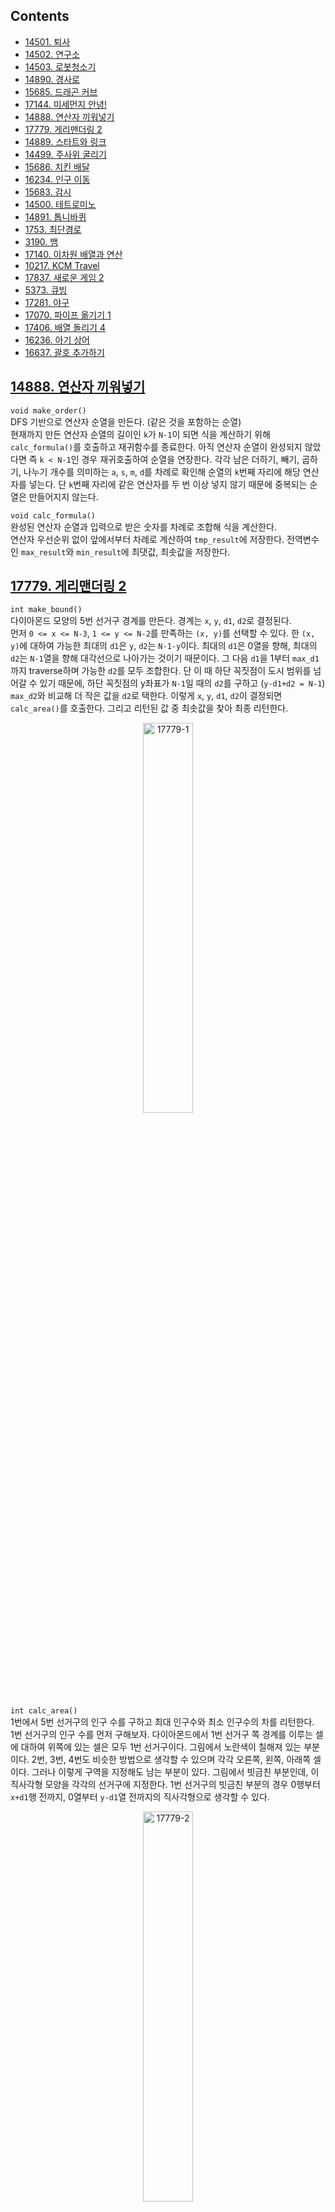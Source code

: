 ## Contents
* [14501. 퇴사](#14501)
* [14502. 연구소](#14502)
* [14503. 로봇청소기](#14503)
* [14890. 경사로](#14890)
* [15685. 드래곤 커브](#15685)
* [17144. 미세먼지 안녕!](#17144)
* [14888. 연산자 끼워넣기](#14888)
* [17779. 게리맨더링 2](#17779)
* [14889. 스타트와 링크](#14889)
* [14499. 주사위 굴리기](#14499)
* [15686. 치킨 배달](#15686)
* [16234. 인구 이동](#16234)
* [15683. 감시](#15683)
* [14500. 테트로미노](#14500)
* [14891. 톱니바퀴](#14891)
* [1753. 최단경로](#1753)
* [3190. 뱀](#3190)
* [17140. 이차원 배열과 연산](#17140)
* [10217. KCM Travel](#10217)
* [17837. 새로운 게임 2](#17837)
* [5373. 큐빙](#5373)
* [17281. 야구](#17281)
* [17070. 파이프 옮기기 1](#17070)
* [17406. 배열 돌리기 4](#17406)
* [16236. 아기 상어](#16236)
* [16637. 괄호 추가하기](#16637)

<a name="14888"/>

## [14888. 연산자 끼워넣기](https://www.acmicpc.net/problem/14888)
`void make_order()`  
DFS 기반으로 연산자 순열을 만든다. (같은 것을 포함하는 순열)  
현재까지 만든 연산자 순열의 길이인 `k`가 `N-1`이 되면 식을 계산하기 위해 `calc_formula()`를 호출하고 재귀함수를 종료한다. 아직 연산자 순열이 완성되지 않았다면 즉 `k < N-1`인 경우 재귀호출하여 순열을 연장한다. 각각 남은 더하기, 빼기, 곱하기, 나누기 개수를 의미하는 `a`, `s`, `m`, `d`를 차례로 확인해 순열의 `k`번째 자리에 해당 연산자를 넣는다. 단 `k`번째 자리에 같은 연산자를 두 번 이상 넣지 않기 때문에 중복되는 순열은 만들어지지 않는다.  
  
`void calc_formula()`  
완성된 연산자 순열과 입력으로 받은 숫자를 차례로 조합해 식을 계산한다.  
연산자 우선순위 없이 앞에서부터 차례로 계산하여 `tmp_result`에 저장한다. 전역변수인 `max_result`와 `min_result`에 최댓값, 최솟값을 저장한다.  
  
<a name="17779"/>

## [17779. 게리맨더링 2](https://www.acmicpc.net/problem/17779)
`int make_bound()`  
다이아몬드 모양의 5번 선거구 경계를 만든다. 경계는 `x`, `y`, `d1`, `d2`로 결정된다.  
먼저 `0 <= x <= N-3`, `1 <= y <= N-2`를 만족하는 `(x, y)`를 선택할 수 있다. 한 `(x, y)`에 대하여 가능한 최대의 `d1`은 `y`, `d2`는 `N-1-y`이다. 최대의 `d1`은 0열을 향해, 최대의 `d2`는 `N-1`열을 향해 대각선으로 나아가는 것이기 때문이다. 그 다음 `d1`을 1부터 `max_d1`까지 traverse하며 가능한 `d2`를 모두 조합한다. 단 이 때 하단 꼭짓점이 도시 범위를 넘어갈 수 있기 때문에, 하단 꼭짓점의 y좌표가 `N-1`일 때의 `d2`를 구하고 (`y-d1+d2 = N-1`) `max_d2`와 비교해 더 작은 값을 `d2`로 택한다. 이렇게 `x`, `y`, `d1`, `d2`이 결정되면 `calc_area()`를 호출한다. 그리고 리턴된 값 중 최솟값을 찾아 최종 리턴한다.  
<p align="center">
<img src="/baekjoon/img/17779-1.png" alt="17779-1" height="40%" width="40%" align="middle">
</p>
  

`int calc_area()`  
1번에서 5번 선거구의 인구 수를 구하고 최대 인구수와 최소 인구수의 차를 리턴한다.  
1번 선거구의 인구 수를 먼저 구해보자. 다이아몬드에서 1번 선거구 쪽 경계를 이루는 셀에 대하여 위쪽에 있는 셀은 모두 1번 선거구이다. 그림에서 노란색이 칠해져 있는 부분이다. 2번, 3번, 4번도 비슷한 방법으로 생각할 수 있으며 각각 오른쪽, 왼쪽, 아래쪽 셀이다. 그러나 이렇게 구역을 지정해도 남는 부분이 있다. 그림에서 빗금친 부분인데, 이 직사각형 모양을 각각의 선거구에 지정한다. 1번 선거구의 빗금친 부분의 경우 0행부터 `x+d1`행 전까지, 0열부터 `y-d1`열 전까지의 직사각형으로 생각할 수 있다.  
<p align="center">
<img src="/baekjoon/img/17779-2.png" alt="17779-2" height="40%" width="40%" align="middle">
</p>

<a name="14889"/>

## [14889. 스타트와 링크](https://www.acmicpc.net/problem/14889)
`void make_team()`  
`N/2`명으로 구성된 팀을 만든다. **단 반대편 `N/2`명 팀도 자동으로 꾸려지므로 반대편 팀과 중복되지 않는 구성만 만든다.** 이를 위해 0번째 사람은 현재 만들고 있는 팀에 소속되어 있도록 한다. (초기 `mask`값이 1인 이유가 이것이다.)  
`mask`는 팀에 포함된 사람은 1, 포함되지 않은 사람은 0으로 처리된 비트마스크이다. DFS를 이용하여 `N/2`명의 팀을 꾸리고 `calc_diff()`를 호출한다.  

`void calc_diff()`  
인자로 받은 `mask`에 1로 표기된 팀을 스타트팀, 0으로 표기된 팀을 링크팀이라고 생각하고 각 팀의 시너지를 구해 차를 구한다. 링크팀의 시너지를 구하기 위해 `mask`, 스타트팀의 시너지를 구하기 위해 `~mask`를 인자로 하는 `make_pair()`를 각각 호출한다.  

`void make_pair()`  
`org_mask`에 0으로 표기된 팀에서 두 명씩 짝지은 페어들을 모두 구한다. 그리고 그 페어에 대하여 시너지를 더한다.  
예를 들어 `org_mask`(= 초기 `mask`)가 `111000`이었다고 하자. `make_pair()`는 0으로 표기된 팀에서 두 명씩 짝지은 페어를 DFS로 구한다. 예를 들어 `111110`에서 DFS는 리프에 도달하게 되며, 짝지은 페어만 1로 나타내기 위하여 `org_mask`와 `mask`를 XOR 처리한다. 즉 `111000` ^ `111110`은 `000110`이 된다. XOR의 결과에서 페어를 검출하고 시너지에 더해주게 된다. 이처럼 `org_mask`에서 0으로 표기된 팀의 시너지를 구하게 되므로 `calc_diff()`에서 `mask`에 대해 한 번, `~mask`에 대해 한 번 `make_pair()`를 호출한 것이다.  

  
<a name="14499"/>

## [14499. 주사위 굴리기](https://www.acmicpc.net/problem/14499)
`void roll()`  
`move`값에 따라 동서남북 방향으로 이동한 좌표가 바운드를 넘어가지 않는지 확인하고, 바운드 내라면 주사위 전개도를 변경한다. 그리고 주사위 바닥과 주사위가 놓여있는 칸 사이에 값을 복사한다.  
**문제에 주어져있는 전개도 모양을 적극 활용한다.** 주사위가 동서남북 방향으로 이동하면 전개도가 어떻게 변경되는지 그려서 확인한 후 코드화한다. **동서남북 모든 경우에 대하여 주사위 네 면이 서로 교환되는데, 이 때 하나의 변수 `temp`만으로 해결할 수 있다.**  
<p align="center">
<img src="/baekjoon/img/14499.png" alt="14499" height="40%" width="40%" align="middle">
</p>

<a name="15686"/>

## [15686. 치킨 배달](https://www.acmicpc.net/problem/15686)
처음 인풋을 받을 때 집과 치킨집의 좌표를 전역변수 `home`과 `chicken`에 저장했다. 그리고 집의 개수와 치킨집의 개수를 각각 `H`, `C`에 저장했다.  

`void select_chicken()`  
`C`개의 치킨집 중 `M`개의 치킨집을 고른다.  
비트마스크를 이용해 `C` combination `M`을 구했다. 단, 가령 13개의 치킨집 중 8개의 치킨집을 고른다면 5개를 골라 `mask`만 반대로 뒤집어주면 되기 때문에 `reverse` 인자를 두고 `C-M`개를 골라 `mask`를 뒤집을 것인지 그냥 `M`개를 골라 `mask`를 그대로 이용할 것인지를 알 수 있도록 하였다. 이 `reverse`가 있는 버전과 없는 버전을 비교했을 때 백준 저지에서는 4ms로 동일하게 나왔는데 `M`이 최대 13이기 때문에 큰 차이가 없는 것으로 추측된다. `M`이 큰 값이면 차이가 있을 것으로 예상된다. 이 과정을 통해 `mask`를 확정지으면 `calc_city_dist()`를 호출해 해당 `mask`에 대한 도시의 치킨 거리를 구한다.  

`int calc_city_dist()`  
도시의 치킨 거리를 구한다.  
도시의 치킨 거리는 각 집의 치킨 거리의 합과 같다. 그리고 각 집의 치킨 거리는 그 집과 `M`개의 치킨집까지의 치킨 거리의 최솟값과 같다. 따라서 `calc_home_dist()`를 이용해 각 집의 치킨 거리를 구한 다음 그것을 모두 더했다.  


`int calc_home_dist()`  
각 집의 치킨 거리를 구한다.  
`mask`에서 1인 인덱스를 가지는 `chicken`의 치킨집과 `h` 인덱스를 가지는 `home`의 집 사이의 거리를 모두 구해보고 최솟값을 반환하였다. 집과 치킨집 사이의 거리는 `calc_dist()`를 호출하여 계산하였다.  

`int calc_dist()`  
문제의 정의에 따라 두 위치 사이의 거리를 계산하였다.  

<a name="16234"/>

## [16234. 인구 이동](https://www.acmicpc.net/problem/16234)
메인함수에서 `N`, `L`, `R`과 초기의 인구 배열을 `A`에 저장하였다. 그리고 인구 이동은 더 이상 인구 이동이 없을 때까지 (`move_flag`가 `false`일 때까지) 계속된다.  
한 차례의 인구 이동은 연합 번호를 저장하는 `B`와 연합 번호 별 각 나라의 새로운 인구를 저장하는 `C`를 각각 -1과 0으로 `memset()`하는 것 부터 시작한다. 이중 for문으로 직접 초기화하는 것보다 `memset()`을 이용하는 것이 실험 상 10ms 정도 빨랐다. `unite_num`도 0으로, `move_flag`도 `false`로 해준다.  
그리고 이중 for문을 돌면서 아직 연합을 이루지 않은 나라 즉 `B[i][j]`가 `-1`인 나라를 찾아 연합을 이루기 시작한다. `make_unite(i, j, unite_num);`을 호출하며, 이는 `unite_num`에 해당하는 전체 인구수와 나라수를 pair 형태로 반환한다. 만약 `nation`이 한 번이라도 2 이상이면 인구 이동이 일어나므로 `move_flag`를 `true`로 하였다. 연합 번호 별 각 나라의 새로운 인구수를 `C[unite_num]`에 저장하였다. `move_flag`가 `true`인 경우 이 `C`를 이용해 `A`를 바꿔줄 것이기 때문이다. **원래는 `C`를 사용하지 않고 대신 그 자리에 이중 for문을 넣어 연합 번호가 `unite_num`인 나라를 찾아 `people / nation`으로 `A[i][j]`를 바꿔주었었다. 이렇게 하면 최대 `unite_num`번 이중 for문을 돌려야 한다. 그러나 `C`를 이용함으로써 한 번만 이중 for문을 돌리게 하였다.** 한편 `unite_num`은 0부터 1씩 증가하는 숫자이며, 하나의 나라로도 이룰 수 있다고 보았다.  
연합을 모두 이루면 `move_flag`를 확인하였다. `false`인 경우 인구 이동이 일어나지 않으므로 `while(true)`를 `break`하였다. `true`인 경우는 최종 출력값인 `move`를 1 더하고 `B`와 `C`를 이용하여 `A`를 변경하였다. 이 부분이 위에서 강조한 이중 for문을 한 번만 돌리는 부분이다. 연합 번호 별로 그 연합에 속하는 나라의 좌표를 vector에 저장해보기도 했는데, 오히려 시간이 매우 오래 걸렸다.  

`pair<int, int> make_unite(int x, int y, int num)`  
`(x, y)` 나라를 연합 `num`에 할당하고 즉 `B[x][y] = num`으로 하고, `(x, y)`에서 사방으로 연합을 늘릴 수 있는지 확인한다. 연합 번호 `num`의 총 인구수와 나라수를 pair 형태로 반환한다.  
사방으로 연합을 늘릴 수 있는지 확인하는 것은 델타 배열 `dx`와 `dy`를 사용하였다. 그리고 `(x, y)`로 부터 한 칸 이동한 `(temp_x, temp_y)`가 연합을 이루기 적당한지 `valid_unite()`를 호출하여 확인하였다. 연합을 이룰 수 있다면 인구수와 나라수를 업데이트 해주었다.  

`bool valid_unite(int x, int y, int temp_x, int temp_y)`  
`(x, y)`에서 한 칸 확장된 `(temp_x, temp_y)`가 함께 연합을 이룰 수 있는지 확인한다.  
함께 연합을 이룰 수 있는 조건은 세 가지이다. 1) `(temp_x, temp_y)`의 인덱스가 valid하다. 2) `(temp_x, temp_y)`가 이미 다른 연합에 속해있지 않다. 3) `(x, y)`와 `(temp_x, temp_y)`의 인구수 차이가 L 이상 R 이하이다. 이 세 가지 조건을 모두 만족하는 경우에만 `true`를 반환한다.  

<a name="15683"/>

## [15683. 감시](https://www.acmicpc.net/problem/15683)
메인함수에서 `map`에 `N` * `M`의 인풋을 저장했으며, CCTV는 구조체 `CCTV`의 전역 벡터인 `cctvs`에 저장하였다. 구조체 `CCTV`는 CCTV의 위치를 나타내는 `x`, `y`와 몇 번 CCTV인지 나타내는 `num`, CCTV를 90도로 회전한 가짓수 중 하나를 나타내는 `dir`을 멤버변수로 가진다.  

`void DFS(int k)`  
전체 CCTV에 대하여 90도로 회전한 가짓수 중 하나를 결정한다.  
`k`는 현재 새롭게 방향을 지정하려는 CCTV의 인덱스이다. CCTV의 `num`에 따라서 가능한 (회전하여 만들 수 있는) 가짓수가 다르므로 전역에 `possible_dirs`에 미리 그 가짓수를 저장해두었다. `possible_dirs`를 이용해 DFS로 모든 CCTV에 대하여 가짓수를 결정한다. 모두 결정했다면 `surveil()`을 호출한다.  

`void surveil()`  
각 CCTV의 `num`과 `dir`에 따라 오른쪽, 위쪽, 왼쪽, 아래쪽 중 감시하는 방향을 선택해 `surveil_1_dir()`을 호출한다. 단, 그 전에 `map2`에 `map`을 복사한다. 가령 1번 CCTV이고 오른쪽 방향을 감시한다면 `surveil_1_dir(x, y, RIGHT)`를 호출한다. `surveil_1_dir()`은 `map2`에 감시한 부분을 7로 변경한다. 따라서 `map2`에서 사각지대인 0인 부분의 개수를 세서 `min_blind`를 업데이트한다.  

`void surveil_1_dir(int x, int y, int dir)`  
`dir`이 `RIGHT`, `UP`, `LEFT`, `DOWN`이냐에 따라 해당 방향을 감시한다. 단, 벽이 있으면 해당 방향의 감시를 멈추며 CCTV가 있더라도 통과하여 그 부분도 감시한다고 생각한다. 감시한 부분은 `map2`에 7로 변경한다.  

<a name="14500"/>

## [14500. 테트로미노](https://www.acmicpc.net/problem/14500)
5가지 테트로미노를 회전/대칭하여 만들 수 있는 가짓수는 총 19가지이다. 1가지 모양에 대해, 내부 4개의 셀을 델타 배열처럼 표현하였다. 가령 □□□□ 모양이라면 맨 처음 셀을 기준으로 하면 (0, 0), (0, 1), (0, 2), (0, 3)이므로 dx = {0, 0, 0, 0}, dy = {0, 1, 2, 3}처럼 표현하였다. 19가지에 대하 모두 이렇게 표현하여 2차원 배열로 묶은 것이 `dx`와 `dy`이다.  
`N` * `M`의 종이 위 모든 셀을 기준으로 해 다음을 수행하였다.  
19가지의 모양 중 1가지에 대하여  
1) 4개의 셀이 모두 종이 위에 표현될 수 있는가? (인덱스)  
2) 만약 그렇다면 합을 계산하고, 최댓값을 갱신한다.  

<p align="center">
<img src="/baekjoon/img/14500.png" alt="14500" height="40%" width="40%" align="middle">
</p>

<a name="14891"/>

## [14891. 톱니바퀴](https://www.acmicpc.net/problem/14891)
톱니바퀴 정보가 띄어쓰기로 분리되어 있지 않으므로, 한 톱니바퀴에 대하여 스트링으로 받고 하나씩 파싱해 전역 `cogwheel`에 넣어주었다. 회전 정보를 받을 때마다 `rotate_check()`를 호출했다. 단 인풋으로 주어지는 톱니바퀴 번호는 1부터 시작하고, 코드에서는 0부터 시작했으므로 -1 해서 인자로 넘겨주었다.  

`void rotate_check(int cog, int cw)`  
회전시킬 톱니바퀴 번호 `cog`와 회전 방향 `cw`의 pair를 원소로 하는 queue `q`에 적절히 enque하고, enque가 끝나면 deque해가며 `rotate()`를 호출하였다.  
먼저 처음 인자로 들어왔던 `cog`와 `cw`의 페어를 먼저 `q`에 enque하였다. 그리고 `cog`보다 오른쪽 방향에 있는 톱니바퀴를 회전해야 하는지 확인하였다. 회전해야 한다면 회전시킬 톱니바퀴 번호와 직전에 회전시켰던 방향의 반대방향의 페어를 `q`에 enque하였다. 회전하지 않는다면 `break`하여 그 방향의 톱니바퀴는 더 이상 확인하지 않았다. 왼쪽 방향도 마찬가지로 진행하였다. enque 과정이 모두 끝나면 `!q.empty()`할 때까지 하나씩 deque해가며 `rotate()`를 호출해 실제로 회전시켰다.  

`void rotate(int cog, ing cw)`  
`cog`번째 톱니바퀴를 `cw` 방향으로 회전시킨 결과를 전역 `cogwheel`에 적용하였다. 단 회전시킬 때 직전 결과를 덮어쓰지 않도록 주의한다. 틀린 버전은 아래 *실수했던 부분*의 5)를 참고.  

`int calc_score()`  
회전이 모두 끝나고 모든 톱니바퀴에 대하여 12시 방향의 극을 확인하였다. S극이라면 `pow(2, i)`를 `score`에 더해주었다. for문에 간편하게 넣어주기 위해 `pow()`를 활용했다.  

*실수했던 부분*
1) 처음 인풋 받을 때 톱니바퀴 정보가 띄어쓰기로 분리되어 있지 않아서 스트링으로 받고 하나씩 파싱해주어야 했는데, 띄어쓰기로 분리되어 있지 않다는 것 자체를 생각을 못해서 시간을 많이 낭비했다. 스트링으로 한 톱니바퀴의 정보를 받은 다음, 스트링을 traverse 하면서 하나씩 얻어오고 '0'을 빼주는 것까지 해야 한다. 스트링을 파싱하면 char이기 때문이다. 
2) 인풋으로 주어지는 톱니바퀴 번호는 1부터 시작하고, 코드에서는 0부터 시작했으므로 -1 해서 `rotate_check()`의 인자로 넘겨주었어야 하는데 이걸 생각 못하고 그냥 넘겨줬었다.  
3) 양옆 방향 톱니바퀴를 회전해야 하는지 확인하고 회전해야 한다면 톱니바퀴 번호와 방향을 `q`에 enque 해주었는데, 회전 방향이 계속 반대가 되야 한다는 것을 적용해주지 않았었다. (그냥 인풋에 주어진 회전 방향의 반대 방향을 여러 톱니바퀴 회전에 그대로 적용했다.) 문제를 꼼꼼히 읽어야한다!  
4) 주변 톱니바퀴 회전 정보는 enque 해주었는데 막상 자기 자신의 회전 정보를 enque 해주지 않았다. 빼먹는 부분 없이 하자.  
5) `rotate()`에서 반시계 방향 회전은 문제가 없었는데 시계 방향 회전에서 값을 계속 덮어 써서 버그가 있었다. 회전 시 주의해야한다.   
```cpp
// 틀린 버전
for(int i=0; i<7; i++)
    cogwheel[cog][i+1] = cogwheel[cog][i];

// 맞는 버전
for(int i=6; i>=0; i--)
    cogwheel[cog][i+1] = cogwheel[cog][i];
```
6) queue에서 `q.pop()`은 아무것도 반환하지 않는다. 얻어오면서 pop도 하고 싶다면 `q.front()`로 받은 다음 `q.pop()`을 해주어야 한다.  

<a name="1753"/>

## [1753. 최단경로](https://www.acmicpc.net/problem/1753)
다익스트라 알고리즘을 이용해 한 노드에서 모든 노드로의 최단거리를 구한다. 단 `V*V`의 벡터를 잡고 sparse하게 에지 정보를 기록할 경우 메모리 초과가 난다. 따라서 에지의 개수만큼만 저장해 처리한다.  
메인함수에서 `V`, `E`, `K`를 받고 `E`개의 에지 정보를 `vector<vector<pair<int, int>> > edge(V)`에 저장한다. `edge_weight[i]`는 노드 `i`에서 출발하는 모든 에지 정보가 담겨있는 벡터이다. `dijkstra()`를 호출해 노드 `K-1`로부터 모든 노드로의 최단거리를 구하도록 하였다.  
추가) 문제에서 서로 다른 두 노드 사이에 여러 개의 간선이 있을 수 있다고 하여 `vector<unordered_map<int, int> > edge(V)`에 가장 작은 거리를 갖는 간선만 중복되지 않게 저장하였더니, 시간과 메모리 모두 오히려 증가하였다. 상황에 따라 잘 판단해야 할 듯하다.  


`void dijkstra(int V, int S, vector<vector<pair<int, int>> >& edge)`  
`dist`는 `V` 크기의 벡터로, 노드 `S`로부터 각 인덱스번째 노드로의 최단거리를 기록한다. 처음에는 모두 INF로 잡고 `dist[S]`만 0으로 초기화한다. 그리고 방문한 노드를 기록하는 unordered_set `visited`와 priority queue를 min heap으로 이용해 "아직 방문하지 않은 노드"이면서 "현재까지의 최단거리가 (다른 노드에 비해) 짧은 노드"를 계속해서 얻을 수 있도록 하였다. priority queue `pq`에는 pair가 들어가며, 인덱스가 pair.second인 노드의 (현재까지의) 최단거리를 pair.first가 되도록 push 하였다. 인덱스가 first, 최단거리가 second가 아닌 이유는 최단거리에 따라 정렬되어야 하기 때문이다. `pq`에 `(0, S)`의 pair를 넣는 것으로 시작한다. 다음 내용은 `pq`가 비어있을 때까지 반복한다.  
1) `pq.top()`의 first와 second를 각각 `d`, `u`로 받아온 후 pop한다.  
2) 만약 `visited`에 `u`가 있다면 즉 `u`를 이미 방문한 적이 있다면 더 확인할 필요가 없다. continue한다.  
3) `visited`에 `u`를 넣고, 인덱스가 `u`인 노드와 인접한 모든 노드에 대하여 최단거리를 갱신할 수 있는지 확인한다. `u` 노드부터 `u`와 인접한 어떤 노드까지의 길이에 `d`를 더한 값이 현재의 `dist`값보다 작다면 `dist`를 갱신한다. 그리고 `pq`의 pair first, second의 의미에 따라 push한다.  
위의 반복이 끝나면 최단거리를 모두 구한 것이므로 각 노드까지의 최단거리를 출력한다.  

<a name="3190"/>

## [3190. 뱀](https://www.acmicpc.net/problem/3190)
뱀의 머리와 꼬리에서 수정이 일어나므로 cpp의 링크드리스트인 `list`를 사용해보았다. list는 양방향 리스트이고, forward_list가 단방향 리스트이다. 처음 써봤는데 유용했던 것 같고, `deque`도 양방향 수정이 가능하므로 deque로 구현해도 가능했을 것 같다.  
메인에서 사과가 있는 곳을 전역 배열 `apple`에 true로 표시하였고, 뱀의 방향 변환 정보는 앞에서부터 쓰이므로 전역 queue `q`에 push하였다. 뱀은 머리부터 꼬리까지 연결된 list로 보고 처음 있는 곳인 (0, 0)을 `emplace_front()` 해주었다. 그리고 전역 배열 `map`은 현재 시점에 뱀이 존재하는 곳을 true로 한 것이다. 뱀이 벽이나 자기 자신에 부딪힐 때 게임이 종료되므로, 자기 자신에 부딪히는 것을 확인하기 위한 배열이다.  

`int dummy(list<pair<int, int> >& snake, int dir, int cur_time)`  
`snake`는 뱀의 머리부터 꼬리까지 연결되어 있는 list이고, `dir`은 현재 뱀이 바라보고 있는 방향으로 enum에 정의한 `RIGHT`, `DOWN`, `LEFT`, `UP` 중 하나이다. `cur_time`은 현재 시각이다.  
먼저 뱀이 `dir`을 따라 한 칸 더 이동했을 때의 좌표를 `nx`, `ny`로 표현하였다. 이 때 `snake`의 반복자 `begin()`을 사용하였다. 이 `nx`, `ny`가 인덱스를 벗어난다면 벽에 부딪힌 것이므로 게임이 종료되게 하였다. 또는 인덱스를 벗어나지 않지만 `map[nx][ny]`가 true라면 뱀이 자기 자신에 부딪히게 되므로 역시 게임이 종료되게 하였다.  
게임이 종료되지 않는다면 `snake.emplace_front(nx, ny)`로 새로운 머리를 추가해준다. 그리고 `map`도 업데이트해준다. 새로운 머리가 생긴 곳에 사과가 있는지 확인하고, 사과가 있다면 꼬리의 변화 없이 사과만 사라지며 사과가 없다면 `map`에서 꼬리 부분을 false로 바꾸고 `snake`에서도 `pop_back()` 해준다. 여기까지 마치면 `q.front()`를 참고하여 다음 초에서 방향이 전환되는지 확인한다. 단 방향이 전환되건 전환되지 않건 `++cur_time`이 되도록 한다. 그리고 게임이 끝날 때까지 `dummy()`를 재귀 호출한다.  

*실수했던 부분*  
1) 뱀을 하나의 객체 또는 컨테이너로 처음에는 생각하지 못했다. 그냥 `map`과 뱀의 머리 위치, 방향, 길이만 알면 된다고 생각했다. 하지만 꼬리를 자르는 과정은 list나 deque같은 컨테이너가 없으면 할 수 없었다. **처음부터 컨테이너를 잘 선택**하는 게 정말 중요한 것 같다.  
2) 뱀이 방향 전환을 할 때 왼쪽으로 90도 회전하면 (`rot_dir`이 `LEFT`일 때) `dir`이 3->2, 2->1, 1->0, 0->3으로 변경되어야 한다. 그런데 이것을 `dir = (dir - 1) % 4`로 구현하니 틀렸습니다가 나왔다. **mod 연산자 앞에 오는 수가 음수이면 무조건 mod 결과는 음수**인데 -1 % 4가 3이 나올 것이라고 생각한 것이다. 이제는 안 잊어버리겠지?  

<a name="17140"/>

## [17140. 이차원 배열과 연산](https://www.acmicpc.net/problem/17140)
`int r_arith(int r_num, int c_num)`  
R 연산은 각 행에 있는 원소들의 등장 횟수를 카운트하여 그 행의 내용을 바꾼다. 그래서 먼저 unordered_map `m`을 이용해 원소의 등장 횟수를 카운트하였고, 그것을 벡터 `v`로 옮겨 소팅하였다. 단 벡터에 페어가 있는 경우, first를 기준으로 먼저 소팅하기 때문에 등장 횟수를 first에 넣고 숫자를 second에 넣어 따로 compare 함수를 만들지 않고 처리하였다. 그리고 소팅한 내용을 해당 행에 넣고, 그 다음 원소부터 마지막 원소까지 모두 0으로 바꿔주었다. (다른 행에 의해 유효한 열의 개수가 늘어날 경우 그 부분은 0으로 처리하라고 문제에 나와 있기 때문이다.) R 연산을 수행한 다음 유효한 열의 개수는 `max_c_num`에 저장하고 이것을 메인함수로 반환하였다.  

`int c_arith(int r_num, int c_num)`  
`r_arith()`와 처리하는 내용은 비슷하되, column-wise로 접근하여 처리하였다.  

*지긋지긋한 런타임 에러*
이차원 배열을 처리할 때 벡터를 쓰면 좋을 거라 생각했다. resize() 함수로 새로 만들어진 원소를 기본값으로 초기화하는 방법을 쓰면 좋을 거라고 생각했다. (막상 짜보니 column-wise로 접근해야 하는 C 연산을 처리하기 복잡하긴 했다. 그래도 어찌저찌 짜긴 했다.) 그런데.. 테스트 케이스는 돌아가는데 계속 **런타임 에러**가 났다. 사실 왜 런타임 에러가 났는지 이유는 찾지 못했는데, 이차원 배열을 전역 어레이로 처리하니까 아무 문제 없이 맞았습니다가 떴다. 문제에서 이 이차원 배열이 계속 늘어나는 것이 아니고 행 또는 열의 개수가 100개가 넘어가면 자르라고 했으므로 충분히 배열로 처리할 수 있는 문제였다. (사실 이 생각은 처음에 하지 못했다.) **내가 공부한 내용을 써먹을 수 있을 것 같다고 방법을 선택하는 게 아니라 더 깔끔하고 실수하지 않을 방법을 선택해야 한다!!**  

<a name="10217"/>

## [10217. KCM Travel](https://www.acmicpc.net/problem/10217)

<a name="17837"/>

## [17837. 새로운 게임 2](https://www.acmicpc.net/problem/17837)
전역 배열 `color`는 보드의 색깔을 `WHITE`(0), `RED`(1), `BLUE`(2) 중 하나로 표현한다. 전역 벡터 `board[i][j]`는 (0부터 셀 때) i행 j열에 놓여있는 말을 아래 깔려 있는 것부터 차례로 저장한다. 전역 벡터 `horse_info`는 현재 말들의 위치와 방향을 저장한다. 예를 들어 `horse_info[i]`는 (0부터 셀 때) i번 말의 x좌표, y좌표, 방향을 `Horse` 라는 구조체 안에서 저장한다.  
메인 함수에서는 인풋을 받으며 초기의 `board`와 `horse_info`를 저장한다. 그리고 `turn()`을 whlie문 아래에서 호출하는데, 이 `turn()`의 반환값이 false일 때 이 while문은 break 된다. `turn()`의 반환값이 false인 경우는 해당 턴을 진행하다가 한 칸에 4개 이상의 말이 겹쳐지게 되어 종료한 경우이다.  
`bool turn()`  
K개의 말을 차례로 움직이며 한 턴을 진행한다. 하나의 말에 대하여 현재의 위치를 `cx`와 `cy`, 이동할 곳의 위치를 `nx`와 `ny`에 저장한다.  

1) `nx`와 `ny`의 인덱스가 밖으로 나가거나 `color[nx][ny]`가 `BLUE`인 경우는 방향을 바꾸고 한 칸 이동한다. 문제에 명시되어 있지 않지만 **바꾼 방향으로 한 칸 이동할 때에도 그 칸의 색깔에 따라 다르게 행동해야 한다.** 따라서 (문제에 나와있는 대로) 이동할 칸이 인덱스 밖으로 나가거나 `BLUE`인 경우만 그 자리에 있도록 하고, 그렇지 않은 경우에는 변경된 `nx`, `ny`에 대하여 다시 행동하도록 해야한다. 따라서 이 경우 **`k--`를 하게 하여 큰 for문을 마치고 `k++`이 되더라도 같은 `k`에 머무를 수 있도록 하였다.**

2) `color[nx][ny]`가 `WHITE`이거나 `RED`인 경우는 `board[cx][cy]`에서 `k`가 있는 곳을 반복자로 찾은 다음, 거기부터 끝까지 `board[nx][ny]`에 emplace_back 하였다. 이 때 `board`와 `horse_info` 모두 올바르게 업데이트 되도록 하였다. 단, `RED`인 경우는 원래 반대의 순서로 emplace_back 되었어야 하므로 다시 `board[nx][ny]`에서 방금 추가한 `k`를 가리키는 반복자를 찾은 다음 거기부터 끝까지 reverse 되게 하였다. **아예 `WHITE`와 `RED`를 따로 처리해 `RED`일 경우 `board[nx][ny]`에 emplace_back 할 때부터 반대의 순서로 넣을 수도 있겠지만, 이 경우 반복자를 관리하기 어렵고 역방향 반복자 등을 사용해야 해 이렇게 처리하였다.** 그리고 `board[nx][ny]`에 emplace_back될 때 `board[nx][ny].size()`가 증가하므로, 이 값이 4 이상이 되면 false를 반환하며 종료하게 하였다. 그렇지 않은 경우에는 true를 반환하며 종료하게 하였다.  

<a name="5373"/>

## [5373. 큐빙](https://www.acmicpc.net/problem/5373)
여러 테스트 케이스를 처리해야 하므로, 전역 상수 배열 `org_cube`에 초기 색깔 세팅을 저장해두고 테스트 케이스 하나를 처리할 때마다 `cube`에 `org_cube` 내용을 저장하는 것부터 시작하였다. 각 큐브의 면의 셀은 그 면을 정면에서 바라볼 때의 순서로 저장하였다. 그리고 한 번 큐브를 돌릴 때마다 `rotate()`를 호출하였다.  

`void rotate(int side, char dir)`  
한 면을 한 번 회전시킬 때 영향을 받는 면은 총 다섯 면이다. 가령 U면을 회전시킨다면 U면의 9개의 셀은 한꺼번에 시계 방향 혹은 반시계 방향으로 회전하며, U면과 접하고 있는 L면, F면, R면, B면에서 각각 3개의 셀이 서로 회전된다. 따라서 1) 자기 자신의 9개의 셀을 회전하는 부분과 2) 접하고 있는 네 면의 3개의 셀을 서로 회전시키는 부분 두 가지로 구성하였다. **어려웠던 점은** 접하는 네 면에서 3개의 셀이 어떤 때는 그 면에서의 행이고 어떤 때는 열일 때가 있다는 것이다. 게다가 3개의 셀을 그 다음 면의 자리에 붙여넣는데 그 순서를 유지해야할 때도 있고 유지하지 않아야 할 때도 있었다. 각 면을 정면에서 바라볼 때의 순서로 유지해야 했기 때문이다. (즉 큐브를 돌려도 셀을 저장하는 시점은 항상 동일해야 했기 때문이다.) 컴팩트하게 예쁘게 짜고 싶었지만 하나의 규칙으로 짜기도 어려웠고 짠다 해도 배열의 차원이 너무 높아지는 등 어려움이 있어 그냥 하드코딩 하였다. 여튼 어려운 시뮬레이션이었다.  

<a name="17281"/>

## [17281. 야구](https://www.acmicpc.net/problem/17281)
`void dfs(unsigned int mask, int k, int prev, int order[])`  
DFS를 이용해 순열을 만든다. 조합과 달리 직전에 선택했던 것(`prev`)보다 앞에 있는 것도 선택할 수 있으므로 포문의 조건에 주의한다. (0부터 셀 때) 0번 선수는 반드시 (0부터 셀 때) 3번 타자라고 문제에서 주어졌으므로, 1번 선수 ~ 8번 선수의 순서를 만든다. 8명의 순서를 모두 만들면 `baseball()`을 호출하고 리턴되며, 이 상태에서 `order[0]` ~ `order[7]`에 1 ~ 8의 순열이 들어가있고 `order[8]`은 처음과 같이 0이다.  

`void baseball(int order[])`  
타순을 정리하고 `N` 이닝을 진행한다.  
`order`에서 3번째에 0(0번 선수)를 끼워 넣어야 한다. 그런데 `dfs()`에서 다시 `order`를 사용하므로 `order` 자체를 변경하면 안 된다. 따라서 `my_order` 라는 배열을 만들어 타순을 정리하였다. 그리고 `N` 이닝을 진행하였다. n루타를 쳤을 때 3루, 2루, 1루를 차례로 확인하여 주자가 있을 경우 n루만큼 진루시켰다. `nth_player`는 현재 몇 번 타자의 차례인지를 의미하며, `my_order[nth_player]`를 이용해 몇 번 선수인지를 찾아내었다. 한 이닝이 종료되어도 `nth_player`는 초기화하지 않으며, (0부터 셀 때) 8번 타자 다음에는 다시 0번 타자의 차례이므로 mod 연산자를 이용해 다음 타자를 정했다.  

<a name="17070"/>

## [17070. 파이프 옮기기 1](https://www.acmicpc.net/problem/17070)
전역 상수 배열 `dx`, `dy`에는 `HOR`(가로), `VIR`(세로), `DIA`(오른대각) 방향으로 이동할 때의 x좌표와 y좌표의 이동량을 델타 배열로 나타낸 것이다. 전역 상수 배열 `moving`의 `moving[i]`는 현재 방향이 `i` 방향일 때 다음 방향으로 선택할 수 있는 방향을 저장한다. 예컨대 현재 방향이 가로 방향이라면 `moving[HOR]`를 확인하여 다음 방향으로 `HOR`, `DIA`를 선택할 수 있다. -1은 ragged array가 되지 않도록 넣어준 dummy이며 `moving[i]`의 원소를 확인하다가 -1이 나오면 break 하였다.  

`void dfs(int hx, int hy, int dir)`  
인자 `hx`, `hy`는 현재 파이프의 head 부분 x좌표, y좌표이다. `dir`은 현재 파이프의 방향이다. 따라서 `hx`, `hy`, `dir`을 이용하여 현재 파이프의 tail 부분의 좌표를 알아낼 수 있으며, 이것은 곧 이동 후 파이프의 head 부분 좌표와 같다. (현재 tail 자리에 다음 head가 오는 식이다.) 따라서 그 좌표를 `next_hx`, `next_hy`로 두었다. 그리고 `moving[dir]`을 traverse 하면서 다음 이동 방향 `next_dir`을 설정했다. 그러면 다시 `next_hx`, `next_hy`, `next_dir`을 통해 이동 후 파이프의 tail 부분 좌표를 구할 수 있다. 그 좌표를 `next_tx`, `next_ty`로 두었다. 먼저 이 좌표가 인덱스 범위 밖으로 나가거나 벽에 부딪히는 경우 탐색을 멈췄다. 그리고 `next_dir`이 `DIA`일 경우는 추가로 확인해야 할 셀이 두 개 더 있으므로 이를 확인한다. 여기까지 `next_tx`와 `next_ty`를 확인했을 때 문제가 없었다면 (`N-1`, `N-1`)에 도달했는지 확인하고, 도달했다면 전체 방법의 수에 누적하고 탐색을 멈춘다. 도달하지 않았다면 `dfs()`를 재귀호출하여 탐색을 계속한다.  

<a name="17406"/>

## [17406. 배열 돌리기 4](https://www.acmicpc.net/problem/17406)
`void make_order(unsigned int mask, int k, int order[])`  
`K`개의 회전 변환 순서를 순열로 정한다. 순서 하나가 완성되면 그 순서대로 회전 변환을 수행한다. 그러나 이 때 `org_map`을 바로 회전시키면 다음에 만들어진 순서로 회전 변환을 수행할 때 영향을 받으므로, `my_map`이라는 배열을 하나 만들어 `org_map`을 복사하였다. 그리고 `K`개의 회전 변환을 수행하도록 `rotate_square()`를 호출하였다. `sx`와 `sy`는 회전할 사각형의 왼쪽 상단의 x좌표와 y좌표 (start x와 start y) 이다. `j`는 회전할 사각형의 길이보다 1 작은 수로, `sx`와 `sy`에 각각 더하면 `ex`와 `ey`가 된다. `ex`와 `ey`는 회전할 사각형의 오른쪽 하단 x좌표와 y좌표 (end x와 end y)이다. `K`번의 회전이 끝나면 `get_score()`를 호출해 현재 배열의 점수를 구한다. 문제에서는 최소 점수를 구하고자 하므로 전역 변수 `min_score`보다 작은 점수라면 업데이트한다.  

`void rotate_square(int sx, int sy, int n, int my_map[][MAXSIZE])`  
`make_order()` 설명에서 언급한대로 `ex`와 `ey`를 `sx`, `sy`, `n`으로 복구시킨다. 그리고 덮어씌워질 값을 `tmp`에 저장해두고 적절히 회전시킨다. 이 때 for문에서 `sx`, `sy`, `ex`, `ey`가 사용되었다.  

`int get_score(int my_map[][MAXSIZE])`  
문제에서 어떤 배열의 점수는 각 행의 합 중 최소인 것이라고 하였으므로 이대로 점수를 계산한다.  

*기억할 것*
1) 순열을 만들 때 직전에 뭘 선택했는지 저장하는 `prev`는 필요 없다. `prev`가 필요한 건 조합을 만들 때다.  
2) 다차원 배열을 인자로 받을 때는 첫 차원 빼고 모두 명시되어 있어야 한다. 즉 이차원 배열 `my_map`을 인자로 하는 함수에는 `int my_map[][MAXSIZE]`와 같이 명시되어 있어야 한다.  
3) 인자로 받은 배열은 포인터처럼 되기 때문에 원소의 개수를 알 수 없다. 따라서 range-based for문을 사용할 수 없다.  

<a name="16236"/>

## [16236. 아기 상어](https://www.acmicpc.net/problem/16236)
아기 상어는 더 이상 먹을 물고기가 없을 때 (즉 자신보다 작은 물고기가 없거나, 작은 물고기가 있어도 닿을 수 없을 때) 까지 먹을 수 있는 물고기를 찾는다. 먹을 수 있는 물고기를 찾는 함수가 `find_fish()`이다. 먹을 수 있는 물고기는 현재 아기 상어의 위치, 사이즈를 저장하는 전역 변수 `shark_x`, `shark_y`, `shark_size`와 전역 배열 `aqua`에 따라 결정한다. `find_fish()`의 첫 번째 반환값이 true 이면 먹을 물고기를 찾았다는 뜻이므로 `shark_x`와 `shark_y`를 업데이트 해주고, `time`에 거리를 더해주고, 해당 물고기를 먹고 나면 비어있게 되므로 `aqua`의 해당 자리를 0으로 업데이트 해준다. 그리고 상어의 크기만큼 물고기 개수를 먹으면 크기가 증가하도록 해주었다.  

`tuple<bool, int, int, int> find_fish()`  
반환값은 순서대로 먹을 수 있는 물고기를 찾았는지, 찾았다면 x좌표와 y좌표, 그리고 거기까지의 거리이다. 이 함수에서는 먼저 아기 상어의 크기보다 작은 물고기의 수를 세어 `small_fish`에 저장한다. `small_fish`가 0이라면 탐색할 필요 없이 첫 번째 반환값을 false 로하여 반환하면 된다. 하지만 1 이상이라면 BFS로 먹을 수 있는 물고기를 찾는다. `q`에는 아기 상어가 네 방향으로 이동하려고 시도할 때, 아기 상어와 크기가 같거나 비어있어서 갈 수 있는 셀에 대한 정보가 담긴다. 이 `q`에서 deque하면서 그 자리에서 다시 BFS 탐색을 진행할 수 있다. `visited`는 `aqua`와 사이즈가 동일한 배열이며, 한 번 방문된 곳을 `true` 처리 한다. `q`에 아기 상어가 갈 수 있는 셀이 들어있으므로 하나씩 deque하면서 네 방향으로 탐색한다. 이 때 인덱스 아웃이 되거나, `visited`에 의해 이미 방문된 곳이거나, `shark_size` 보다 커서 갈 수 없는 곳이라면 다음 방향을 검색하도록 continue 한다. 만약 `shark_size`와  크기가 같거나 빈 공간이라면 `q`에 넣어주고 `visited`도 true 처리해준다. 마지막으로 `shark_size`보다 작은 물고기가 있다면 그 물고기까지의 거리가 현재 아기 상어의 위치에서 먹을 수 있는 물고기까지 거리의 최소이므로 (BFS로 탐색했기 때문) 검사할 마지막 거리인 `last_dist`를 현재 거리 `dist`로 업데이트 해준다. 그리고 작은 물고기가 여러 마리라면 정렬 후 하나를 고를 수 있도록 `v`에 넣어준다. 그리고 `visited`에 true 처리를 한다. 한 번 `last_dist`가 업데이트되고 나면, `q`의 셀의 마지막 int 값인 거리가 `last_dist`인 것까지만 deque하여 탐색한다. 왜냐하면 `last_dist`보다 더 멀리 있는 셀에서 다시 네 방향으로 검색을 해봐야, `last_dist`를 업데이트할 때의 그 물고기가 더 가까이 있기 때문이다. 이것이 BFS의 특징이다. 그렇게 진행해 `v`가 세팅되었다면, `v` 내부의 여러 후보 물고기 중 위에 있는 물고기, 그것도 같다면 왼쪽에 있는 물고기를 선택한다. 그것을 `compare()` 라는 함수에 나타내었다. 이 `compare()` 함수로 sort 하고 나면 맨 첫 번째에 있는 물고기를 반환해주면 된다. 그러나, `small_fish`가 0이 아니어도 실제로 먹을 수 있는 물고기가 없을 수도 있다. `shark_size` 보다는 작지만, 거기까지 가는 길이 막혀있어 도달할 수 없는 경우다. 이런 경우에는 while문을 탈출하면서도 `v`가 비어있기 때문에, 이 경우를 따로 처리해준다. 이 경우는 먹을 수 있는 물고기가 없기 때문에 첫 번째 반환값을 false로 하여 반환한다.  

*기억할 것*  
`v`가 비어있을 수도 있는 경우를 생각하지 못해서 `v`를 sort 할 때 런타임 에러가 났다. **비어있는 컨테이너의 반복자를 사용하려고 하면 런타임 에러가 난다. 기억하자! 그리고 이런 에지 케이스들이 은근히 있으니 잘 찾자.**  

<a name="16637"/>

## [16637. 괄호 추가하기](https://www.acmicpc.net/problem/16637)
처음 인풋을 받을 때 `nums` 라는 전역 배열에 숫자를, `ops` 라는 전역 배열에 연산자를 차례로 넣었다. 그리고 괄호가 시작될 수 있는 곳은 (마지막 숫자를 제외하고) 각 숫자의 앞이라고 보았다. 그래서 괄호가 시작되는 곳을 표시하는 배열 `paren`의 사이즈는 숫자 개수보다 1 작게 하였다. `paren`에 들어가는 값은, 해당 인덱스의 자리에 괄호가 없는지 (`EMPTY`==0), 괄호가 시작되었는지 (`START` == 1), 직전에 괄호가 시작되어 괄호를 만들 수 없는 상황인지 (`BLOCKED` == 2) 중 하나이다. `make_parenthesis()` 함수를 이용해 괄호를 만들 수 있는 모든 경우의 수를 만들었다.  

`void make_parenthesis(int prev, bool select, int paren[])`  
인자 `prev`는 직전에 괄호를 만들지 확인한 `paren`의 인덱스이고, `select`는 `paren`의 `prev` 인덱스에 그래서 괄호를 만들었는지 만들지 않았는지를 나타낸다. `sp`는 search point의 약자로, 어디서부터 괄호를 만들지 만들지 않을지 검색하기 시작할지를 나타내는 포인트이다. 만약 직전에 괄호가 만들어졌다면 바로 다음은 괄호를 만들 수 없어 `sp`를 `prev` + 2로 설정하였고, 직전에 괄호를 만들지 않았다면 바로 다음부터 괄호를 만들지 검색할 수 있으므로 `sp`를 `prev` + 1로 설정하였다. 만약 `sp`가 `paren_size` 이상이면 괄호 만들기의 끝에 다다른 것이므로, 만든 괄호에 따라 계산을 해주면 된다. 이 계산은 `calc()` 함수를 호출하여 하였다. 반대로 아직 괄호 만들기의 끝에 다다르지 않았다면 해당 자리에 괄호를 만들고 재귀를 한 번, 괄호를 만들지 않고 재귀를 한 번 호출하였다. 괄호를 만들지 않고 재귀를 호출하기 전에 원래 상태로 되돌렸다. `sp`에 괄호를 만드느냐 만들지 않느냐에 따라 `sp` + 1도 결정될 수 있는데, 결정하기 전 인덱스 아웃이 아닌지 확인해야 한다. (**인덱스를 확인하지 않고 접근하면 경우에 따라 런타임 에러가 발생한다.**)  

`int calc(int paren[])`  
queue `numsQ`에 숫자를, queue `opsQ`에 연산자를 차례로 넣은 다음 하나씩 빼면서 계산을 한다. 이 때 괄호가 있는 부분은 `calc_inner()`로 계산하여 한 번에 `numsQ`에 enque 하였다. `numsQ`와 `opsQ`에 enque 하는 것은 `paren[i]`의 값에 따라 달라진다. 만약 `EMPTY` 라면 그 자리의 숫자와 연산자를 각각 `numsQ`와 `opsQ`에 넣어주면 되고, `START` 라면 괄호가 시작된 것이므로 내부를 계산하여 `numsQ`에 넣어주면 되며, `BLOCKED` 라면 직전에 괄호를 계산하고 남은 연산자 하나를 `opsQ`에 넣어주면 된다. 그리고 마지막 숫자가 하나 남아있을 수도 있으므로 잘 처리해준다. `numsQ`와 `opsQ`를 완성하고 나서는 하나씩 빼면서 앞에서부터 계산해준다.  

*기억할 것*  
식의 길이 `N`이 1일 때는 숫자의 개수를 의미하는 `nums_size`가 1이 되고 그에 따라 `paren_size`는 0이 된다. 이 경우에는 `calc()` 에서 `paren[paren_size-1]`을 접근하려고 할 때 런타임 에러가 발생하게 된다. **에지 케이스에서 인덱스 에러가 일어날 수 있으므로 직접 확인하자.** (이를 해결하기 위해 메인에서 따로 예외처리를 함)  